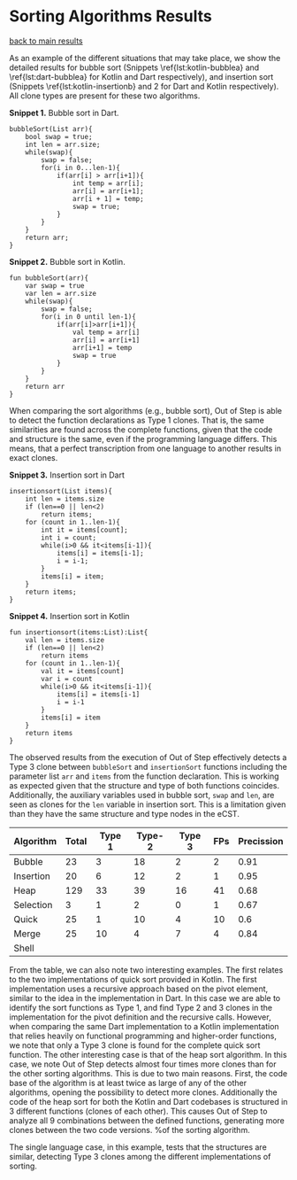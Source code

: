 # Sorting Algorithms Results

[back to main results](./index.md)

As an example of the different situations that may take place, we show the detailed results for bubble sort (Snippets \ref{lst:kotlin-bubblea} and \ref{lst:dart-bubblea} for Kotlin and Dart respectively), and insertion sort (Snippets \ref{lst:kotlin-insertionb} and 2 for Dart and Kotlin respectively). All clone types are present for these two algorithms.

**Snippet 1.** Bubble sort in Dart.
```
bubbleSort(List arr){
    bool swap = true;
    int len = arr.size;
    while(swap){
        swap = false;
        for(i in 0...len-1){
            if(arr[i] > arr[i+1]){
                int temp = arr[i];
                arr[i] = arr[i+1];
                arr[i + 1] = temp;
                swap = true;
            }
        }
    }
    return arr;
}
```

**Snippet 2.** Bubble sort in Kotlin.
```
fun bubbleSort(arr){
    var swap = true
    var len = arr.size
    while(swap){
        swap = false;
        for(i in 0 until len-1){
            if(arr[i]>arr[i+1]){
                val temp = arr[i]
                arr[i] = arr[i+1]
                arr[i+1] = temp
                swap = true
            }
        }
    }
    return arr
}
```

When comparing the sort algorithms (e.g., bubble sort), Out of Step is able to detect the function declarations as Type 1 clones. That is, the same similarities are found across the complete functions, given that the code and structure is the same, even if the programming language differs. This means, that a perfect transcription from one language to another results in exact clones.

**Snippet 3.** Insertion sort in Dart
```
insertionsort(List items){
    int len = items.size
    if (len==0 || len<2)
        return items;
    for (count in 1..len-1){
        int it = items[count];
        int i = count;
        while(i>0 && it<items[i-1]){
            items[i] = items[i-1];
            i = i-1;
        }
        items[i] = item;
    }
    return items;
}
```

**Snippet 4.** Insertion sort in Kotlin
```
fun insertionsort(items:List):List{
    val len = items.size
    if (len==0 || len<2)
        return items
    for (count in 1..len-1){
        val it = items[count]
        var i = count
        while(i>0 && it<items[i-1]){
            items[i] = items[i-1]
            i = i-1
        }
        items[i] = item
    }
    return items
}
```

The observed results from the execution of Out of Step effectively detects a Type 3 clone between `bubbleSort` and `insertionSort` functions including the parameter list `arr` and `items` from the function declaration. This is working as expected given that the structure and type of both functions coincides. Additionally, the auxiliary variables used in bubble sort, `swap` and `len`, are seen as clones for the `len` variable in insertion sort. This is a limitation given than they have the same structure and type nodes in the eCST.

**Algorithm** | **Total** | **Type 1** | **Type-2** | **Type 3** | **FPs** | **Precission** |
---- | ---- | ---- | ---- | ---- | ----  | ----  |
Bubble | 23 | 3 | 18 | 2 | 2 | 0.91
Insertion | 20 | 6 | 12 | 2 | 1 | 0.95
Heap | 129 | 33 | 39 | 16 | 41 | 0.68
Selection | 3 | 1 | 2 | 0 | 1 | 0.67
Quick | 25 | 1 | 10 | 4 | 10 | 0.6
Merge | 25 | 10 | 4 | 7 | 4 | 0.84
Shell |  |  |  |  |  | 

From the table, we can also note two interesting examples. The first relates to the two implementations of quick sort provided in Kotlin. The first implementation uses a recursive approach based on the pivot element, similar to the idea in the implementation in Dart. In this case we are able to identify the sort functions as Type 1, and find Type 2 and 3 clones in the implementation for the pivot definition and the recursive calls. However, when comparing the same Dart implementation to a Kotlin implementation that relies heavily on functional programming and higher-order functions, we note that only a Type 3 clone is found for the complete quick sort function. The other interesting case is that of the heap sort algorithm. In this case, we note Out of Step detects almost four times more clones than for the other sorting algorithms. This is due to two main reasons. First, the code base of the algorithm is at least twice as large of any of the other algorithms, opening the possibility to detect more clones. Additionally the code of the heap sort for both the Kotlin and Dart codebases is structured in 3 different functions (clones of each other). This causes Out of Step to analyze all 9 combinations between the defined functions, generating more clones between the two code versions. %of the sorting algorithm.

The single language case, in this example, tests that the structures are similar, detecting Type 3 clones among the different implementations of sorting.
